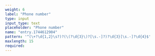 ```yaml
---
weight: 6
label: "Phone number"
type: input
input_type: text
placeholder: "Phone number"
name: "entry.1744612904"
pattern: '^(\+?\d{1,2}\s?)?(\(?\d{3}\)?[\s.-]?)?\d{3}[\s.-]?\d{4}$'
maxlength: 15
required:
---
```

